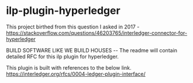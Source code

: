 # ilp-plugin-hyperledger
This project birthed from this question I asked in 2017 - https://stackoverflow.com/questions/46203765/interledger-connector-for-hyperledger

BUILD SOFTWARE LIKE WE BUILD HOUSES -- The readme will contain detailed RFC for this ilp plugin for hyperledger. 

This plugin is built with references to the below link.
https://interledger.org/rfcs/0004-ledger-plugin-interface/

